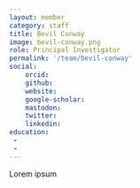 ```yaml
---
layout: member
category: staff
title: Bevil Conway
image: bevil-conway.png
role: Principal Investigator
permalink: '/team/bevil-conway'
social:
    orcid: 
    github: 
    website: 
    google-scholar: 
    mastodon: 
    twitter: 
    linkedin: 
education:
 - 
 - 
---
```


Lorem ipsum
